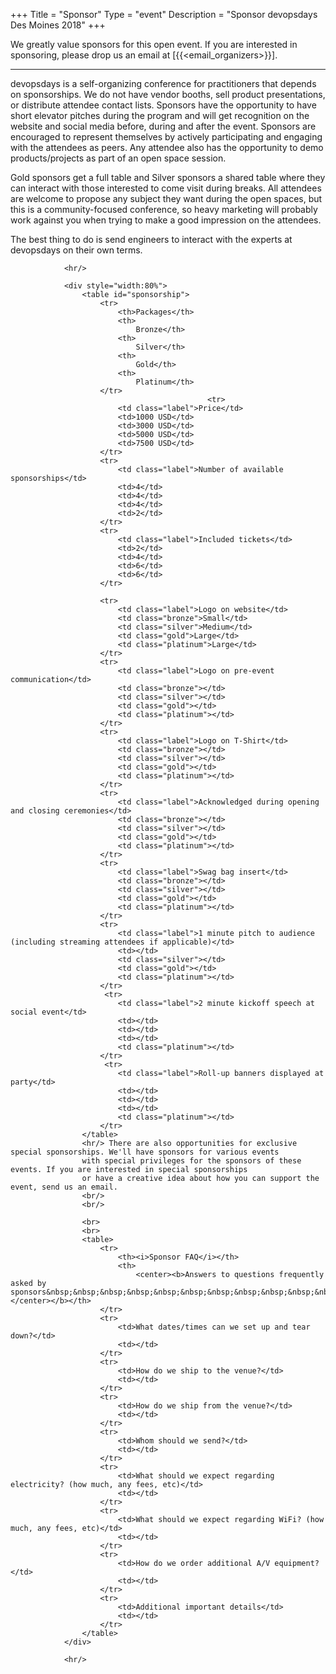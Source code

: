 +++ 
Title = "Sponsor"
Type = "event"
Description = "Sponsor devopsdays Des Moines 2018" 
+++
<style type="text/css">
    table, th, td {
        border: solid 1px black !important;
        text-align: center;
        margin: 5px;
        padding: 5px;
    }

    table#sponsorship th
    {
        font-weight: bold;
        text-decoration-style: none;
        text-align: center;
    }

    td.label {
        text-align: right;
        padding-right: 10px;
    }
    td.filled {
        background-color: gold;
    }

    .bronze {
        background-color: peru;
    }
    
    .silver {
        background-color: silver;
    }

    .gold {
        background-color: gold;
    }
    .platinum {
        background-color:  #e4e3e2;
    }
</style>
 
We greatly value sponsors for
this open event. If you are interested in sponsoring, please drop us an email at [{{<email_organizers>}}].
    <hr> devopsdays is a self-organizing conference for practitioners that depends on sponsorships. We do not have vendor booths,
    sell product presentations, or distribute attendee contact lists. Sponsors have the opportunity to have short elevator
    pitches during the program and will get recognition on the website and social media before, during and after the event.
    Sponsors are encouraged to represent themselves by actively participating and engaging with the attendees as peers. Any
    attendee also has the opportunity to demo products/projects as part of an open space session.
    <p>
        Gold sponsors get a full table and Silver sponsors a shared table where they can interact with those interested to come visit
        during breaks. All attendees are welcome to propose any subject they want during the open spaces, but this is a community-focused
        conference, so heavy marketing will probably work against you when trying to make a good impression on the attendees.
        <p>
            The best thing to do is send engineers to interact with the experts at devopsdays on their own terms.
            <p>

                <hr/>

                <div style="width:80%">
                    <table id="sponsorship">
                        <tr>
                            <th>Packages</th>
                            <th>
                                Bronze</th>
                            <th>
                                Silver</th>
                            <th>
                                Gold</th>
                            <th>
                                Platinum</th>
                        </tr>
                                                <tr>
                            <td class="label">Price</td>
                            <td>1000 USD</td>
                            <td>3000 USD</td>
                            <td>5000 USD</td>
                            <td>7500 USD</td>
                        </tr>
                        <tr>
                            <td class="label">Number of available sponsorships</td>
                            <td>4</td>
                            <td>4</td>
                            <td>4</td>
                            <td>2</td>
                        </tr>
                        <tr>
                            <td class="label">Included tickets</td>
                            <td>2</td>
                            <td>4</td>
                            <td>6</td>
                            <td>6</td>
                        </tr>

                        <tr>
                            <td class="label">Logo on website</td>
                            <td class="bronze">Small</td>
                            <td class="silver">Medium</td>
                            <td class="gold">Large</td>
                            <td class="platinum">Large</td>
                        </tr>
                        <tr>
                            <td class="label">Logo on pre-event communication</td>
                            <td class="bronze"></td>
                            <td class="silver"></td>
                            <td class="gold"></td>
                            <td class="platinum"></td>
                        </tr>
                        <tr>
                            <td class="label">Logo on T-Shirt</td>
                            <td class="bronze"></td>
                            <td class="silver"></td>
                            <td class="gold"></td>
                            <td class="platinum"></td>
                        </tr>     
                        <tr>
                            <td class="label">Acknowledged during opening and closing ceremonies</td>
                            <td class="bronze"></td>
                            <td class="silver"></td>
                            <td class="gold"></td>
                            <td class="platinum"></td>
                        </tr>                                           
                        <tr>
                            <td class="label">Swag bag insert</td>
                            <td class="bronze"></td>
                            <td class="silver"></td>
                            <td class="gold"></td>
                            <td class="platinum"></td>
                        </tr>
                        <tr>
                            <td class="label">1 minute pitch to audience (including streaming attendees if applicable)</td>
                            <td></td>
                            <td class="silver"></td>
                            <td class="gold"></td>
                            <td class="platinum"></td>
                        </tr>
                         <tr>
                            <td class="label">2 minute kickoff speech at social event</td>
                            <td></td>
                            <td></td>
                            <td></td>
                            <td class="platinum"></td>
                        </tr> 
                         <tr>
                            <td class="label">Roll-up banners displayed at party</td>
                            <td></td>
                            <td></td>
                            <td></td>
                            <td class="platinum"></td>
                        </tr>                                               
                    </table>
                    <hr/> There are also opportunities for exclusive special sponsorships. We'll have sponsors for various events
                    with special privileges for the sponsors of these events. If you are interested in special sponsorships
                    or have a creative idea about how you can support the event, send us an email.
                    <br/>
                    <br/>

                    <br>
                    <br>
                    <table>
                        <tr>
                            <th><i>Sponsor FAQ</i></th>
                            <th>
                                <center><b>Answers to questions frequently asked by sponsors&nbsp;&nbsp;&nbsp;&nbsp;&nbsp;&nbsp;&nbsp;&nbsp;&nbsp;&nbsp;&nbsp;&nbsp;&nbsp;&nbsp;&nbsp;&nbsp;&nbsp;&nbsp;&nbsp;&nbsp;&nbsp;&nbsp;&nbsp;&nbsp;&nbsp;&nbsp;&nbsp;&nbsp;&nbsp;&nbsp;&nbsp;&nbsp;&nbsp;&nbsp;&nbsp;&nbsp;&nbsp;&nbsp;&nbsp;&nbsp;&nbsp;&nbsp;&nbsp;&nbsp;&nbsp;&nbsp;&nbsp;&nbsp;&nbsp;</center></b></th>
                        </tr>
                        <tr>
                            <td>What dates/times can we set up and tear down?</td>
                            <td></td>
                        </tr>
                        <tr>
                            <td>How do we ship to the venue?</td>
                            <td></td>
                        </tr>
                        <tr>
                            <td>How do we ship from the venue?</td>
                            <td></td>
                        </tr>
                        <tr>
                            <td>Whom should we send?</td>
                            <td></td>
                        </tr>
                        <tr>
                            <td>What should we expect regarding electricity? (how much, any fees, etc)</td>
                            <td></td>
                        </tr>
                        <tr>
                            <td>What should we expect regarding WiFi? (how much, any fees, etc)</td>
                            <td></td>
                        </tr>
                        <tr>
                            <td>How do we order additional A/V equipment?</td>
                            <td></td>
                        </tr>
                        <tr>
                            <td>Additional important details</td>
                            <td></td>
                        </tr>
                    </table>
                </div>

                <hr/>